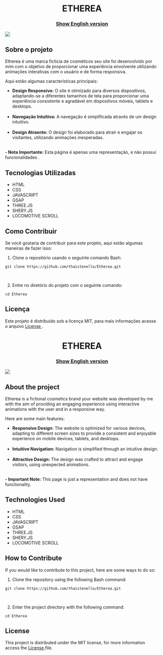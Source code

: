 <h1 align="center">
ETHEREA
</h1>


<h3 align="center"><a href="#etherea-english">Show English version</a></h3>

<!-- ![gif](https://github.com/thaistenello/Explore/assets/131812228/5bed8d95-797c-4ca4-81e0-5d483b3b966d) -->

<a href="" target="_blank">
    <img src="https://placehold.jp/ffffff/350x50.png?text=Visualize%20a%20Demonstra%C3%A7%C3%A3o&css=%7B%22border-radius%22%3A%2215px%22%2C%22background%22%3A%22%20-webkit-gradient(linear%2C%20left%20top%2C%20left%20bottom%2C%20from(%23dd5538)%2C%20to(%23eb5f5c))%22%7D">
</a>

<h2>Sobre o projeto</h2>

<p>
Etherea é uma marca ficticia de cosméticos seu site foi desenvolvido por mim com o objetivo de proporcionar uma experiência envolvente utilizando animações interativas com o usuário e de forma responsiva.</p>

<p>Aqui estão algumas características principais:</p>

<ul>
    <li><strong>Design Responsivo:</strong> O site é otimizado para diversos dispositivos, adaptando-se a diferentes tamanhos de tela para proporcionar uma experiência consistente e agradável em dispositivos móveis, tablets e desktops.</li><br>
    <li><strong>Navegação Intuitiva:</strong> A navegação é simplificada através de um design intuitivo.</li><br>
    <li><strong>Design Atraente:</strong> O design foi elaborado para atrair e engajar os visitantes, utilizando animações inesperadas.</li><br>
</ul>

<p><strong>- Nota Importante:</strong> Esta página é apenas uma representação, e não possui funcionalidades .</p>

<h2>Tecnologias Utilizadas</h2>

<ul>
    <li>HTML</li>
    <li>CSS</li>
    <li>JAVASCRIPT</li>
    <li>GSAP</li>
    <li>THREE.JS</li>
    <li>SHERY.JS</li>
    <li>LOCOMOTIVE SCROLL</li>
</ul>

<h2>Como Contribuir</h2>
<p>Se você gostaria de contribuir para este projeto, aqui estão algumas maneiras de fazer isso:</p>

<ol>
    <li>Clone o repositório usando o seguinte comando Bash:</li>
</ol>
<pre><code>git clone https://github.com/thaistenello/Etherea.git</code></pre><br>

<ol start="2">
    <li>Entre no diretório do projeto com o seguinte comando:</li>
</ol>
<pre><code>cd Etherea</code></pre>

<h2>Licença</h2>
<p>Este projeto é distribuído sob a licença MIT, para mais informações acesse o arquivo <a href="https://github.com/thaistenello/Etherea/main/LICENSE">License </a>.</p>





<h1 align="center" id="etherea-english">
ETHEREA
</h1>

<h3 align="center"><a href="#explore-english">Show English version</a></h3>

<!-- ![gif](https://github.com/thaistenello/Explore/assets/131812228/5bed8d95-797c-4ca4-81e0-5d483b3b966d) -->

<a href="" target="_blank">
    <img src="https://placehold.jp/ffffff/300x50.png?text=View%20the%20Demo&css=%7B%22border-radius%22%3A%2215px%22%2C%22background%22%3A%22%20-webkit-gradient(linear%2C%20left%20top%2C%20left%20bottom%2C%20from(%23dd5538)%2C%20to(%23eb5f5c))%22%7D">
</a>

<h2>About the project</h2>

<p>
Etherea is a fictional cosmetics brand your website was developed by me with the aim of providing an engaging experience using interactive animations with the user and in a responsive way.</p>

<p>Here are some main features:</p>

<ul>
    <li><strong>Responsive Design:</strong> The website is optimized for various devices, adapting to different screen sizes to provide a consistent and enjoyable experience on mobile devices, tablets, and desktops.</li><br>
    <li><strong>Intuitive Navigation:</strong> Navigation is simplified through an intuitive design.</li><br>
    <li><strong>Attractive Design:</strong> The design was crafted to attract and engage visitors, using unexpected animations.</li><br>
</ul>

<p><strong>- Important Note:</strong> This page is just a representation and does not have functionality.</p>

<h2>Technologies Used</h2>

<ul>
    <li>HTML</li>
    <li>CSS</li>
    <li>JAVASCRIPT</li>
    <li>GSAP</li>
    <li>THREE.JS</li>
    <li>SHERY.JS</li>
    <li>LOCOMOTIVE SCROLL</li>
</ul>

<h2>How to Contribute</h2>
<p>If you would like to contribute to this project, here are some ways to do so:</p>

<ol>
    <li>Clone the repository using the following Bash command:</li>
</ol>
<pre><code>git clone https://github.com/thaistenello/Etherea.git</code></pre><br>

<ol start="2">
    <li>Enter the project directory with the following command:</li>
</ol>
<pre><code>cd Etherea</code></pre>

<h2>License</h2>
<p>This project is distributed under the MIT license, for more information access the <a href="https://github.com/thaistenello/Etherea/main/LICENSE">License </a>file.</p>
